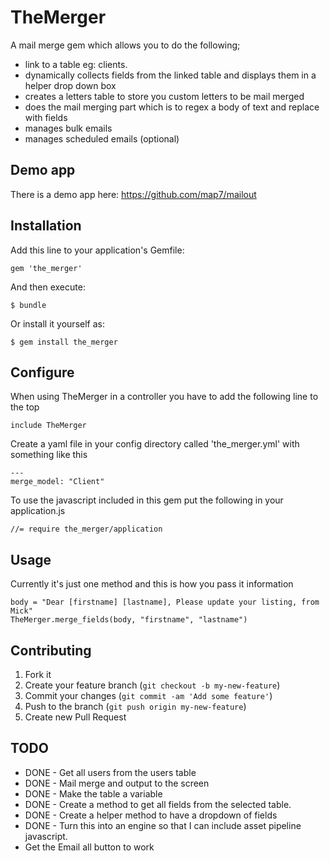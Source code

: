 # TheMerger

A mail merge gem which allows you to do the following;
- link to a table eg: clients. 
- dynamically collects fields from the linked table and displays them in a helper drop down box
- creates a letters table to store you custom letters to be mail merged
- does the mail merging part which is to regex a body of text and replace with fields
- manages bulk emails
- manages scheduled emails (optional)

## Demo app
There is a demo app here: https://github.com/map7/mailout

## Installation

Add this line to your application's Gemfile:

    gem 'the_merger'

And then execute:

    $ bundle

Or install it yourself as:

    $ gem install the_merger

## Configure

When using TheMerger in a controller you have to add the following line to the top
    
    include TheMerger

Create a yaml file in your config directory called 'the_merger.yml' with something like this

    ---
    merge_model: "Client"


To use the javascript included in this gem put the following in your application.js

    //= require the_merger/application

## Usage

Currently it's just one method and this is how you pass it information

    body = "Dear [firstname] [lastname], Please update your listing, from Mick"
    TheMerger.merge_fields(body, "firstname", "lastname")


## Contributing

1. Fork it
2. Create your feature branch (`git checkout -b my-new-feature`)
3. Commit your changes (`git commit -am 'Add some feature'`)
4. Push to the branch (`git push origin my-new-feature`)
5. Create new Pull Request

## TODO

 - DONE - Get all users from the users table
 - DONE - Mail merge and output to the screen
 - DONE - Make the table a variable
 - DONE - Create a method to get all fields from the selected table.
 - DONE - Create a helper method to have a dropdown of fields
 - DONE - Turn this into an engine so that I can include asset pipeline javascript.
 - Get the Email all button to work
